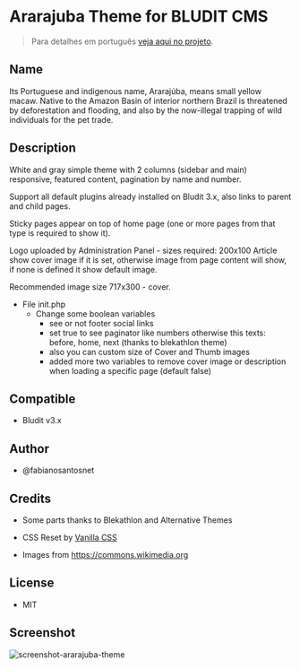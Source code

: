 # Ararajuba Theme for BLUDIT CMS

> Para detalhes em português [veja aqui no projeto](https://fabianosantosnet.github.io/bluditCMS/).

## Name
Its Portuguese and indigenous name, Ararajúba, means small yellow macaw. Native to the Amazon Basin of interior northern Brazil is threatened by deforestation and flooding, and also by the now-illegal trapping of wild individuals for the pet trade.

## Description
White and gray simple theme with 2 columns (sidebar and main) responsive, featured content, pagination by name and number. 

 Support all default plugins already installed on Bludit 3.x, also links to parent and child pages.
 
 Sticky pages appear on top of home page (one or more pages from that type is required to show it).
 
 Logo uploaded by Administration Panel - sizes required: 200x100
 Article show cover image if it is set, otherwise image from page content will show, if none is defined it show default image.
 
 Recommended image size 717x300 - cover.

- File init.php
   - Change some boolean variables 
      - see or not footer social links 
      - set true to see paginator like numbers otherwise this texts: before, home, next (thanks to blekathlon theme)
      - also you can custom size of Cover and Thumb images
      - added more two variables to remove cover image or description when loading a specific page (default false)	  

## Compatible 
- Bludit v3.x

## Author
- @fabianosantosnet

## Credits
- Some parts thanks to Blekathlon and Alternative Themes

- CSS Reset by [Vanilla CSS](https://github.com/bradleytaunt/vanilla-css)
	
- Images from https://commons.wikimedia.org

## License 
- MIT

## Screenshot
![screenshot-ararajuba-theme](https://raw.githubusercontent.com/fabianosantosnet/themes-repository/master/items/ararajuba/screenshot.png)
